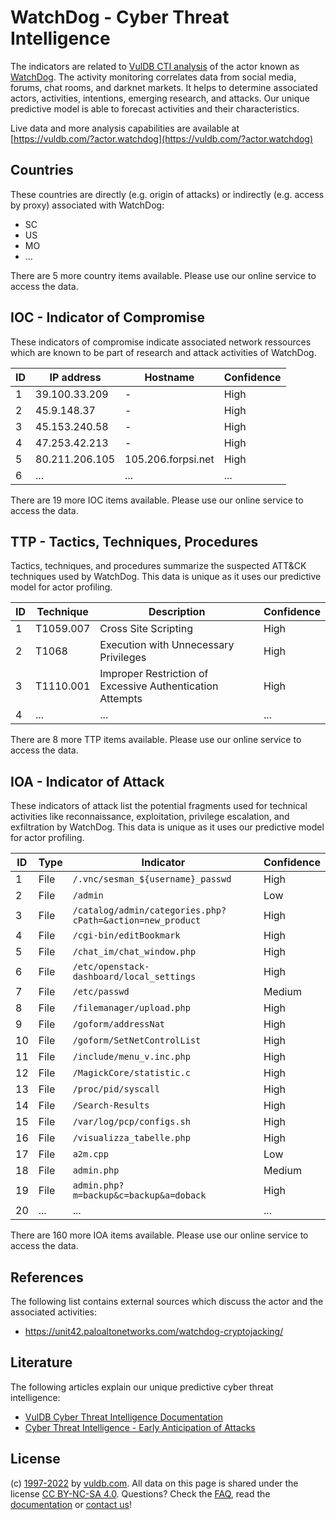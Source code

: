 # WatchDog - Cyber Threat Intelligence

The indicators are related to [VulDB CTI analysis](https://vuldb.com/?kb.cti) of the actor known as [WatchDog](https://vuldb.com/?actor.watchdog). The activity monitoring correlates data from social media, forums, chat rooms, and darknet markets. It helps to determine associated actors, activities, intentions, emerging research, and attacks. Our unique predictive model is able to forecast activities and their characteristics.

Live data and more analysis capabilities are available at [https://vuldb.com/?actor.watchdog](https://vuldb.com/?actor.watchdog)

## Countries

These countries are directly (e.g. origin of attacks) or indirectly (e.g. access by proxy) associated with WatchDog:

* SC
* US
* MO
* ...

There are 5 more country items available. Please use our online service to access the data.

## IOC - Indicator of Compromise

These indicators of compromise indicate associated network ressources which are known to be part of research and attack activities of WatchDog.

ID | IP address | Hostname | Confidence
-- | ---------- | -------- | ----------
1 | 39.100.33.209 | - | High
2 | 45.9.148.37 | - | High
3 | 45.153.240.58 | - | High
4 | 47.253.42.213 | - | High
5 | 80.211.206.105 | 105.206.forpsi.net | High
6 | ... | ... | ...

There are 19 more IOC items available. Please use our online service to access the data.

## TTP - Tactics, Techniques, Procedures

Tactics, techniques, and procedures summarize the suspected ATT&CK techniques used by WatchDog. This data is unique as it uses our predictive model for actor profiling.

ID | Technique | Description | Confidence
-- | --------- | ----------- | ----------
1 | T1059.007 | Cross Site Scripting | High
2 | T1068 | Execution with Unnecessary Privileges | High
3 | T1110.001 | Improper Restriction of Excessive Authentication Attempts | High
4 | ... | ... | ...

There are 8 more TTP items available. Please use our online service to access the data.

## IOA - Indicator of Attack

These indicators of attack list the potential fragments used for technical activities like reconnaissance, exploitation, privilege escalation, and exfiltration by WatchDog. This data is unique as it uses our predictive model for actor profiling.

ID | Type | Indicator | Confidence
-- | ---- | --------- | ----------
1 | File | `/.vnc/sesman_${username}_passwd` | High
2 | File | `/admin` | Low
3 | File | `/catalog/admin/categories.php?cPath=&action=new_product` | High
4 | File | `/cgi-bin/editBookmark` | High
5 | File | `/chat_im/chat_window.php` | High
6 | File | `/etc/openstack-dashboard/local_settings` | High
7 | File | `/etc/passwd` | Medium
8 | File | `/filemanager/upload.php` | High
9 | File | `/goform/addressNat` | High
10 | File | `/goform/SetNetControlList` | High
11 | File | `/include/menu_v.inc.php` | High
12 | File | `/MagickCore/statistic.c` | High
13 | File | `/proc/pid/syscall` | High
14 | File | `/Search-Results` | High
15 | File | `/var/log/pcp/configs.sh` | High
16 | File | `/visualizza_tabelle.php` | High
17 | File | `a2m.cpp` | Low
18 | File | `admin.php` | Medium
19 | File | `admin.php?m=backup&c=backup&a=doback` | High
20 | ... | ... | ...

There are 160 more IOA items available. Please use our online service to access the data.

## References

The following list contains external sources which discuss the actor and the associated activities:

* https://unit42.paloaltonetworks.com/watchdog-cryptojacking/

## Literature

The following articles explain our unique predictive cyber threat intelligence:

* [VulDB Cyber Threat Intelligence Documentation](https://vuldb.com/?kb.cti)
* [Cyber Threat Intelligence - Early Anticipation of Attacks](https://www.scip.ch/en/?labs.20201022)

## License

(c) [1997-2022](https://vuldb.com/?kb.changelog) by [vuldb.com](https://vuldb.com/?kb.about). All data on this page is shared under the license [CC BY-NC-SA 4.0](https://creativecommons.org/licenses/by-nc-sa/4.0/). Questions? Check the [FAQ](https://vuldb.com/?kb.faq), read the [documentation](https://vuldb.com/?kb) or [contact us](https://vuldb.com/?contact)!
